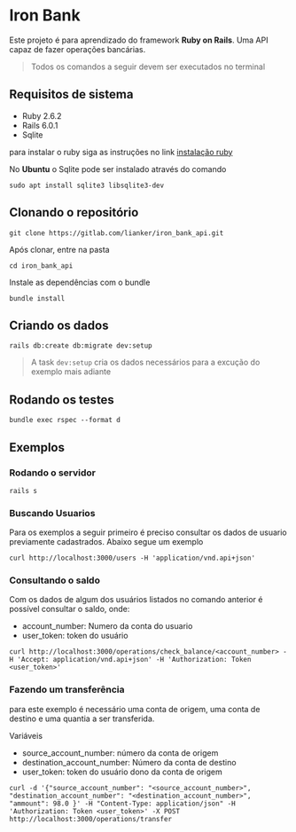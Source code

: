 # Iron Bank

Este projeto é para aprendizado do framework **Ruby on Rails**. Uma API capaz de fazer operações bancárias. 

> Todos os comandos a seguir devem ser executados no terminal

## Requisitos de sistema

- Ruby 2.6.2
- Rails 6.0.1
- Sqlite

para instalar o ruby siga as instruções no link
[instalação ruby](https://www.ruby-lang.org/pt/documentation/installation/)


No **Ubuntu** o Sqlite pode ser instalado através do comando

```shell
sudo apt install sqlite3 libsqlite3-dev
```

## Clonando o repositório

```shell
git clone https://gitlab.com/lianker/iron_bank_api.git
```

Após clonar, entre na pasta

```shell
cd iron_bank_api
```

Instale as dependências com o bundle

```shell
bundle install
```

## Criando os dados

```shell
rails db:create db:migrate dev:setup
```

> A task `dev:setup` cria os dados necessários para a excução do exemplo mais adiante

## Rodando os testes

```shell
bundle exec rspec --format d
```

## Exemplos

### Rodando o servidor

```shell
rails s
```
### Buscando Usuarios
Para os exemplos a seguir primeiro é preciso consultar os dados de usuario previamente cadastrados. Abaixo segue um exemplo

```shell
curl http://localhost:3000/users -H 'application/vnd.api+json'
```

### Consultando o saldo

Com os dados de algum dos usuários listados no comando anterior é possível consultar o saldo, onde:

- account_number: Numero da conta do usuario
- user_token: token do usuário

```shell
curl http://localhost:3000/operations/check_balance/<account_number> -H 'Accept: application/vnd.api+json' -H 'Authorization: Token <user_token>'
```

### Fazendo um transferência

para este exemplo é necessário uma conta de origem, uma conta de destino e uma quantia a ser transferida.

Variáveis
- source_account_number: número da conta de origem
- destination_account_number: Número da conta de destino
- user_token: token do usuário dono da conta de origem

```shell
curl -d '{"source_account_number": "<source_account_number>", "destination_account_number": "<destination_account_number>", "ammount": 98.0 }' -H "Content-Type: application/json" -H 'Authorization: Token <user_token>' -X POST http://localhost:3000/operations/transfer
```